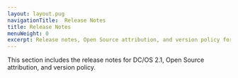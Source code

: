 ```yaml
---
layout: layout.pug
navigationTitle:  Release Notes
title: Release Notes
menuWeight: 0
excerpt: Release notes, Open Source attribution, and version policy for DC/OS 2.1
---
```


This section includes the release notes for DC/OS 2.1, Open Source attribution, and version policy.
